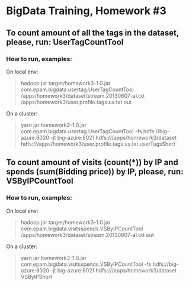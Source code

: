 # BigData Training, Homework #3

## To count amount of all the tags in the dataset, please, run: UserTagCountTool
### How to run, examples:
On local env:
> hadoop jar target/homework3-1.0.jar com.epam.bigdata.usertag.UserTagCountTool /apps/homework3/dataset/stream.20130607-al.txt /apps/homework3/user.profile.tags.us.txt out

On a cluster:
> yarn jar homework3-1.0.jar com.epam.bigdata.usertag.UserTagCountTool -fs hdfs://big-azure:8020 -jt big-azure:8021 hdfs:///apps/homework3/dataset hdfs:///apps/homework3/user.profile.tags.us.txt userTagsShort

## To count amount of visits (count(*)) by IP and spends (sum(Bidding price)) by IP, please, run: VSByIPCountTool
### How to run, examples:
On local env:
> hadoop jar target/homework3-1.0.jar com.epam.bigdata.visitsspends.VSByIPCountTool /apps/homework3/dataset/stream.20130607-al.txt out

On a cluster:
> yarn jar homework3-1.0.jar com.epam.bigdata.visitsspends.VSByIPCountTool -fs hdfs://big-azure:8020 -jt big-azure:8021 hdfs:///apps/homework3/dataset VSByIPShort